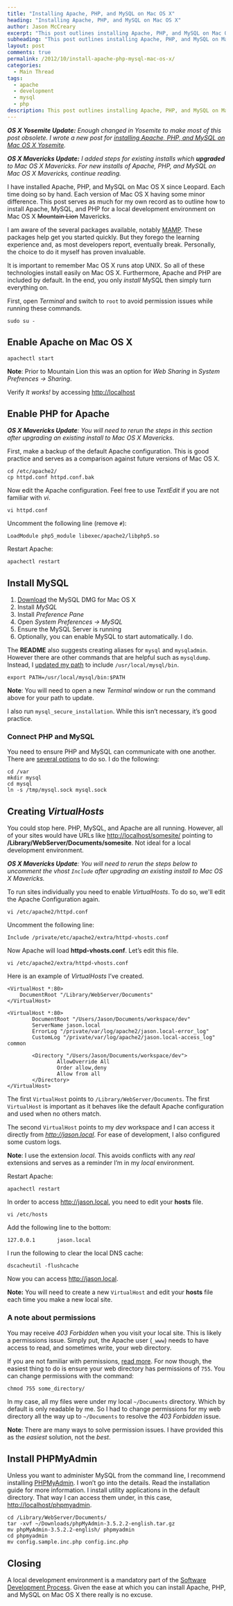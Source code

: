 ```yaml
---
title: "Installing Apache, PHP, and MySQL on Mac OS X"
heading: "Installing Apache, PHP, and MySQL on Mac OS X"
author: Jason McCreary
excerpt: "This post outlines installing Apache, PHP, and MySQL on Mac OS X. In addition, I cover configuring Virtual Hosts and installing PHPMyAdmin."
subheading: "This post outlines installing Apache, PHP, and MySQL on Mac OS X. In addition, I cover configuring Virtual Hosts and installing PHPMyAdmin."
layout: post
comments: true
permalink: /2012/10/install-apache-php-mysql-mac-os-x/
categories:
  - Main Thread
tags:
  - apache
  - development
  - mysql
  - php
description: This post outlines installing Apache, PHP, and MySQL on Mac OS X. In addition, I cover configuring Virtual Hosts and installing PHPMyAdmin.
---
```

***OS X Yosemite Update:** Enough changed in Yosemite to make most of this post obsolete. I wrote a new post for [installing Apache, PHP, and MySQL on Mac OS X Yosemite](/2014/11/install-apache-php-mysql-mac-os-x-yosemite/).*

***OS X Mavericks Update:** I added steps for existing installs which **upgraded** to Mac OS X Mavericks. For new installs of Apache, PHP, and MySQL on Mac OS X Mavericks, continue reading.*

I have installed Apache, PHP, and MySQL on Mac OS X since Leopard. Each time doing so by hand. Each version of Mac OS X having some minor difference. This post serves as much for my own record as to outline how to install Apache, MySQL, and PHP for a local development environment on Mac OS X <s>Mountain Lion</s> Mavericks.

I am aware of the several packages available, notably [MAMP][1]. These packages help get you started quickly. But they forego the learning experience and, as most developers report, eventually break. Personally, the choice to do it myself has proven invaluable.

It is important to remember Mac OS X runs atop UNIX. So all of these technologies install easily on Mac OS X. Furthermore, Apache and PHP are included by default. In the end, you only *install* MySQL then simply turn everything on.

First, open *Terminal* and switch to `root` to avoid permission issues while running these commands.

    sudo su -

## Enable Apache on Mac OS X

    apachectl start

**Note**: Prior to Mountain Lion this was an option for *Web Sharing* in *System Prefrences → Sharing*.

Verify *It works!* by accessing <http://localhost>

## Enable PHP for Apache
***OS X Mavericks Update**: You will need to rerun the steps in this section after upgrading an existing install to Mac OS X Mavericks.*

First, make a backup of the default Apache configuration. This is good practice and serves as a comparison against future versions of Mac OS X.

    cd /etc/apache2/
    cp httpd.conf httpd.conf.bak

Now edit the Apache configuration. Feel free to use *TextEdit* if you are not familiar with *vi*.

    vi httpd.conf

Uncomment the following line (remove `#`):

    LoadModule php5_module libexec/apache2/libphp5.so

Restart Apache:

    apachectl restart


## Install MySQL

1.  [Download][2] the MySQL DMG for Mac OS X
2.  Install *MySQL*
3.  Install *Preference Pane*
4.  Open *System Preferences → MySQL*
5.  Ensure the MySQL Server is running
6.  Optionally, you can enable MySQL to start automatically. I do.

The **README** also suggests creating aliases for `mysql` and `mysqladmin`. However there are other commands that are helpful such as `mysqldump`. Instead, I [updated my path](http://superuser.com/questions/69130/where-does-path-get-set-in-os-x-10-6-snow-leopard) to include `/usr/local/mysql/bin`.

    export PATH=/usr/local/mysql/bin:$PATH

**Note**: You will need to open a new *Terminal* window or run the command above for your path to update.

I also run `mysql_secure_installation`. While this isn&rsquo;t necessary, it&rsquo;s good practice.

### Connect PHP and MySQL
You need to ensure PHP and MySQL can communicate with one another. There are [several options][3] to do so. I do the following:

    cd /var
    mkdir mysql
    cd mysql
    ln -s /tmp/mysql.sock mysql.sock

## Creating *VirtualHosts*

You could stop here. PHP, MySQL, and Apache are all running. However, all of your sites would have URLs like <http://localhost/somesite/> pointing to **/Library/WebServer/Documents/somesite**. Not ideal for a local development environment.

***OS X Mavericks Update**: You will need to rerun the steps below to uncomment the *vhost* `Include` after upgrading an existing install to Mac OS X Mavericks.*

To run sites individually you need to enable *VirtualHosts*. To do so, we'll edit the Apache Configuration again.

    vi /etc/apache2/httpd.conf

Uncomment the following line:

    Include /private/etc/apache2/extra/httpd-vhosts.conf

Now Apache will load **httpd-vhosts.conf**. Let&rsquo;s edit this file.

    vi /etc/apache2/extra/httpd-vhosts.conf

Here is an example of *VirtualHosts* I&rsquo;ve created.

    <VirtualHost *:80>
        DocumentRoot "/Library/WebServer/Documents"
    </VirtualHost>

    <VirtualHost *:80>
            DocumentRoot "/Users/Jason/Documents/workspace/dev"
            ServerName jason.local
            ErrorLog "/private/var/log/apache2/jason.local-error_log"
            CustomLog "/private/var/log/apache2/jason.local-access_log" common

            <Directory "/Users/Jason/Documents/workspace/dev">
                    AllowOverride All
                    Order allow,deny
                    Allow from all
            </Directory>
    </VirtualHost>


The first `VirtualHost` points to `/Library/WebServer/Documents`. The first `VirtualHost` is important as it behaves like the default Apache configuration and used when no others match.

The second `VirtualHost` points to my *dev* workspace and I can access it directly from *http://jason.local*. For ease of development, I also configured some custom logs.

**Note**: I use the extension *local*. This avoids conflicts with any *real* extensions and serves as a reminder I&rsquo;m in my *local* environment.

Restart Apache:

    apachectl restart

In order to access <http://jason.local>, you need to edit your **hosts** file.

    vi /etc/hosts

Add the following line to the bottom:

    127.0.0.1       jason.local

I run the following to clear the local DNS cache:

    dscacheutil -flushcache

Now you can access <http://jason.local>.

**Note:** You will need to create a new `VirtualHost` and edit your **hosts** file each time you make a new local site.

### A note about permissions
You may receive *403 Forbidden* when you visit your local site. This is likely a permissions issue. Simply put, the Apache user (`_www`) needs to have access to read, and sometimes write, your web directory.

If you are not familiar with permissions, [read more](https://www.ics.uci.edu/computing/linux/file-security.php). For now though, the easiest thing to do is ensure your web directory has permissions of `755`. You can change permissions with the command:

    chmod 755 some_directory/

In my case, all my files were under my local `~/Documents` directory. Which by default is only readable by me. So I had to change permissions for my web directory all the way up to `~/Documents` to resolve the *403 Forbidden* issue.

**Note**: There are many ways to solve permission issues. I have provided this as the *easiest* solution, not the *best*.

## Install PHPMyAdmin
Unless you want to administer MySQL from the command line, I recommend installing [PHPMyAdmin][4]. I won&rsquo;t go into the details. Read the installation guide for more information. I install utility applications in the default directory. That way I can access them under, in this case, <http://localhost/phpmyadmin>.

    cd /Library/WebServer/Documents/
    tar -xvf ~/Downloads/phpMyAdmin-3.5.2.2-english.tar.gz
    mv phpMyAdmin-3.5.2.2-english/ phpmyadmin
    cd phpmyadmin
    mv config.sample.inc.php config.inc.php

## Closing

A local development environment is a mandatory part of the [Software Development Process][5]. Given the ease at which you can install Apache, PHP, and MySQL on Mac OS X there really is no excuse.

 [1]: http://www.mamp.info/en/index.html "MAMP"
 [2]: http://dev.mysql.com/downloads/mysql/
 [3]: http://stackoverflow.com/questions/4219970/warning-mysql-connect-2002-no-such-file-or-directory-trying-to-connect-vi
 [4]: http://www.phpmyadmin.net/ "PHPMyAdmin"
 [5]: http://en.wikipedia.org/wiki/Software_development_process
